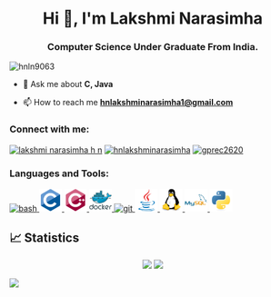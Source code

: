 <h1 align="center">Hi 👋, I'm Lakshmi Narasimha</h1>
<h3 align="center">Computer Science Under Graduate From India.</h3>

<p align="left"> <img src="https://komarev.com/ghpvc/?username=hnln9063&label=Profile%20views&color=0e75b6&style=flat" alt="hnln9063" /> </p>

- 💬 Ask me about **C, Java**

- 📫 How to reach me **hnlakshminarasimha1@gmail.com**

<h3 align="left">Connect with me:</h3>
<p align="left">
<a href="https://linkedin.com/in/lakshmi narasimha h n" target="blank"><img align="center" src="https://raw.githubusercontent.com/rahuldkjain/github-profile-readme-generator/master/src/images/icons/Social/linked-in-alt.svg" alt="lakshmi narasimha h n" height="30" width="40" /></a>
<a href="https://instagram.com/hnlakshminarasimha" target="blank"><img align="center" src="https://raw.githubusercontent.com/rahuldkjain/github-profile-readme-generator/master/src/images/icons/Social/instagram.svg" alt="hnlakshminarasimha" height="30" width="40" /></a>
<a href="https://www.codechef.com/users/gprec2620" target="blank"><img align="center" src="https://cdn.jsdelivr.net/npm/simple-icons@3.1.0/icons/codechef.svg" alt="gprec2620" height="30" width="40" /></a>
</p>

<h3 align="left">Languages and Tools:</h3>
<p align="left"> <a href="https://www.gnu.org/software/bash/" target="_blank" rel="noreferrer"> <img src="https://www.vectorlogo.zone/logos/gnu_bash/gnu_bash-icon.svg" alt="bash" width="40" height="40"/> </a> <a href="https://www.cprogramming.com/" target="_blank" rel="noreferrer"> <img src="https://raw.githubusercontent.com/devicons/devicon/master/icons/c/c-original.svg" alt="c" width="40" height="40"/> </a> <a href="https://www.w3schools.com/cpp/" target="_blank" rel="noreferrer"> <img src="https://raw.githubusercontent.com/devicons/devicon/master/icons/cplusplus/cplusplus-original.svg" alt="cplusplus" width="40" height="40"/> </a> <a href="https://www.docker.com/" target="_blank" rel="noreferrer"> <img src="https://raw.githubusercontent.com/devicons/devicon/master/icons/docker/docker-original-wordmark.svg" alt="docker" width="40" height="40"/> </a> <a href="https://git-scm.com/" target="_blank" rel="noreferrer"> <img src="https://www.vectorlogo.zone/logos/git-scm/git-scm-icon.svg" alt="git" width="40" height="40"/> </a> <a href="https://www.java.com" target="_blank" rel="noreferrer"> <img src="https://raw.githubusercontent.com/devicons/devicon/master/icons/java/java-original.svg" alt="java" width="40" height="40"/> </a> <a href="https://www.linux.org/" target="_blank" rel="noreferrer"> <img src="https://raw.githubusercontent.com/devicons/devicon/master/icons/linux/linux-original.svg" alt="linux" width="40" height="40"/> </a> <a href="https://www.mysql.com/" target="_blank" rel="noreferrer"> <img src="https://raw.githubusercontent.com/devicons/devicon/master/icons/mysql/mysql-original-wordmark.svg" alt="mysql" width="40" height="40"/> </a> <a href="https://www.python.org" target="_blank" rel="noreferrer"> <img src="https://raw.githubusercontent.com/devicons/devicon/master/icons/python/python-original.svg" alt="python" width="40" height="40"/> </a> </p>

## 📈 Statistics 

<p align="center">
   <img width="48%" src="https://github-readme-stats.vercel.app/api?username=hnln9063&show_icons=true&theme=tokyonight" />
   <img width="48%" src="https://github-readme-streak-stats.herokuapp.com/?user=hnln9063&theme=tokyonight" />
</p>

<img src="https://activity-graph.herokuapp.com/graph?username=hnln9063&bg_color=0f2d3d&color=1cadfb&line=1cadfb&point=1cadfb&area=true&hide_border=true">
